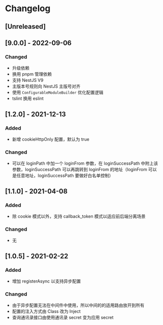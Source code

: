 # Changelog

## [Unreleased]

## [9.0.0] - 2022-09-06

### Changed
- 升级依赖
- 换用 pnpm 管理依赖
- 支持 NestJS V9
- 主版本号规则向 NestJS 主版号对齐
- 使用 `ConfigurableModuleBuilder` 优化配置逻辑
- tslint 换用 eslint

## [1.2.0] - 2021-12-13
### Added
- 新增 cookieHttpOnly 配置，默认为 true

### Changed
- 可以在 loginPath 中加一个 loginFrom 参数，在 loginSuccessPath 中附上该参数，loginSuccessPath 可以再跳转到 loginFrom 的地址（loginFrom 可以是任意地址，loginSuccessPath 要做好白名单控制）

## [1.1.0] - 2021-04-08
### Added
- 除 cookie 模式以外，支持 callback_token 模式以适应前后端分离场景

### Changed
- 无

## [1.0.5] - 2021-02-22
### Added
- 增加 registerAsync 以支持异步配置

### Changed
- 由于异步配置无法在中间件中使用，所以中间的的适用路由放开到所有
- 配置的注入方式由 Class 改为 Inject
- 查询通讯录接口由使用通讯录 secret 变为应用 secret
